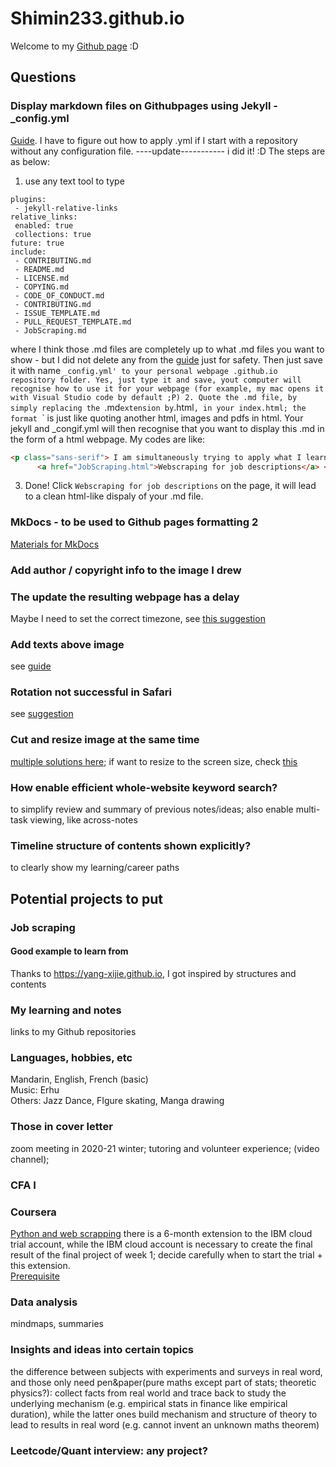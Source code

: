 # Shimin233.github.io
Welcome to my [Github page](https://shimin233.github.io) :D

## Questions
### Display markdown files on Githubpages using Jekyll - \_config.yml
[Guide](https://nicolas-van.github.io/easy-markdown-to-github-pages/). I have to figure out how to apply .yml if I start with a repository without any
configuration file.
----update-----------
i did it! :D The steps are as below:
1. use any text tool to type
 ```
 plugins:
  - jekyll-relative-links
relative_links:
  enabled: true
  collections: true
future: true
include:
  - CONTRIBUTING.md
  - README.md
  - LICENSE.md
  - COPYING.md
  - CODE_OF_CONDUCT.md
  - CONTRIBUTING.md
  - ISSUE_TEMPLATE.md
  - PULL_REQUEST_TEMPLATE.md
  - JobScraping.md
 ```
 where I think those .md files are completely up to what .md files you want to show - but I did not delete any from the [guide](https://nicolas-van.github.io/easy-markdown-to-github-pages/) just for safety. Then just save it with name `_config.yml' to your personal webpage .github.io repository folder. Yes, just type it and save, yout computer will recognise how to use it for your webpage (for example, my mac opens it with Visual Studio code by default ;P)
2. Quote the .md file, by simply replacing the `.md` extension by `.html`, in your index.html; the format `<a href=""></a>` is just like quoting another html, images and pdfs in html. Your jekyll and \_congif.yml will then recognise that you want to display this .md in the form of a html webpage. My codes are like:
```html
<p class="sans-serif"> I am simultaneously trying to apply what I learned to real needs, such as 
      <a href="JobScraping.html">Webscraping for job descriptions</a> </p> <!--JobScrapingmd is in the same folder as index.html-->
```
3. Done! Click `Webscraping for job descriptions` on the page, it will lead to a clean html-like dispaly of your .md file. 

### MkDocs - to be used to Github pages formatting 2
[Materials for MkDocs](https://squidfunk.github.io/mkdocs-material/)

### Add author / copyright info to the image I drew

### The update the resulting webpage has a delay
Maybe I need to set the correct timezone, see [this suggestion](https://stackoverflow.com/a/35388975)

### Add texts above image
see [guide](https://www.w3schools.com/howto/howto_css_image_text.asp)

### Rotation not successful in Safari
see [suggestion](https://stackoverflow.com/questions/44316184/transform-rotate-doesnt-work-in-safari)

### Cut and resize image at the same time
[multiple solutions here](https://stackoverflow.com/questions/493296/css-display-an-image-resized-and-cropped); 
if want to resize to the screen size, check [this](https://stackoverflow.com/questions/4684304/how-can-i-resize-an-image-dynamically-with-css-as-the-browser-width-height-chang)

### How enable efficient whole-website keyword search?
to simplify review and summary of previous notes/ideas; also enable multi-task viewing, like across-notes

### Timeline structure of contents shown explicitly?
to clearly show my learning/career paths



## Potential projects to put
### Job scraping

#### Good example to learn from
Thanks to https://yang-xijie.github.io, I got inspired by structures and contents

### My learning and notes
links to my Github repositories

### Languages, hobbies, etc
Mandarin, English, French (basic)\
Music: Erhu\
Others: Jazz Dance, FIgure skating, Manga drawing

### Those in cover letter
zoom meeting in 2020-21 winter; tutoring and volunteer experience; (video channel); 

### CFA I

### Coursera 
[Python and web scrapping](https://www.coursera.org/learn/python-project-for-data-science/home/week/1)
 there is a 6-month extension to the IBM cloud trial account, while the IBM cloud account is necessary to create the final result of the final project of week 1; decide carefully when to start the trial + this extension. \
[Prerequisite](https://www.coursera.org/learn/python-for-applied-data-science-ai/lecture/W6xwd/rest-apis-http-requests-part-1)


### Data analysis
mindmaps, summaries

### Insights and ideas into certain topics
the difference between subjects with experiments and surveys in real word, and those only need pen&paper(pure maths except part of stats; theoretic physics?): collect facts from real world and trace back to study the underlying mechanism (e.g. empirical stats in finance like empirical duration), while the latter ones build mechanism and structure of theory to lead to results in real word (e.g. cannot invent an unknown maths theorem)

### Leetcode/Quant interview: any project?
